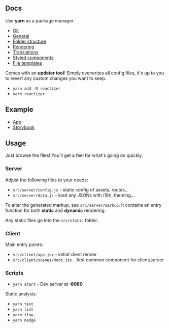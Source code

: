 ## Docs

Use **yarn** as a package manager.

* [Git](./git)
* [General](./general)
* [Folder structure](./structure)
* [Rendering](./rendering)
* [Translations](./translations)
* [Styled components](./styled)
* [File templates](./templates)

Comes with an **updater tool**! Simply overwrites all config files, it's up to you to revert any custom changes you want to keep.

* `yarn add -D reactizer`
* `yarn reactizer`

## Example

* [App](./app)
* [Storybook](./storybook)

## Usage

Just browse the files! You'll get a feel for what's going on quickly.

### Server

Adjust the following files to your needs:
* `src/server/config.js` - static config of assets, routes...
* `src/server/data.js` - load any JSONs with i18n, theming...

To alter the generated markup, see `src/server/markup`. It contains an entry function for both **static** and **dynamic** rendering.

Any static files go into the `src/static` folder.

### Client

Main entry points:
* `src/client/app.jsx` - initial client render
* `src/client/scenes/Root.jsx` - first common component for client/server

### Scripts

- `yarn start` - Dev server at **:8080**

Static analysis:
- `yarn test`
- `yarn lint`
- `yarn flow`
- `yarn madge`
